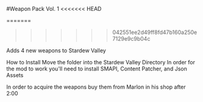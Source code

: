 #Weapon Pack Vol. 1
<<<<<<< HEAD

=======
>>>>>>> 042551ee2d49ff8fd47b160a250e7129e9c9b04c

Adds 4 new weapons to Stardew Valley


How to Install
Move the folder into the Stardew Valley Directory
In order for the mod to work you'll need to install SMAPI, Content Patcher, and Json Assets

In order to acquire the weapons buy them from Marlon in his shop after 2:00

